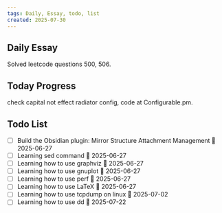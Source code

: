 ```yaml
---
tags: Daily, Essay, todo, list
created: 2025-07-30
---
```

## Daily Essay
Solved leetcode questions 500, 506.

## Today Progress
check capital not effect radiator config, code at Configurable.pm.

## Todo List
- [ ] Build the Obsidian plugin: Mirror Structure Attachment Management 🛫 2025-06-27 
- [ ] Learning sed command 🛫 2025-06-27 
- [ ] Learning how to use graphviz 🛫 2025-06-27 
- [ ] Learning how to use gnuplot 🛫 2025-06-27 
- [ ] Learning how to use perf 🛫 2025-06-27 
- [ ] Learning how to use LaTeX 🛫 2025-06-27
- [ ] Learning how to use tcpdump on linux 🛫 2025-07-02 
- [ ] Learning how to use dd 🛫 2025-07-22 